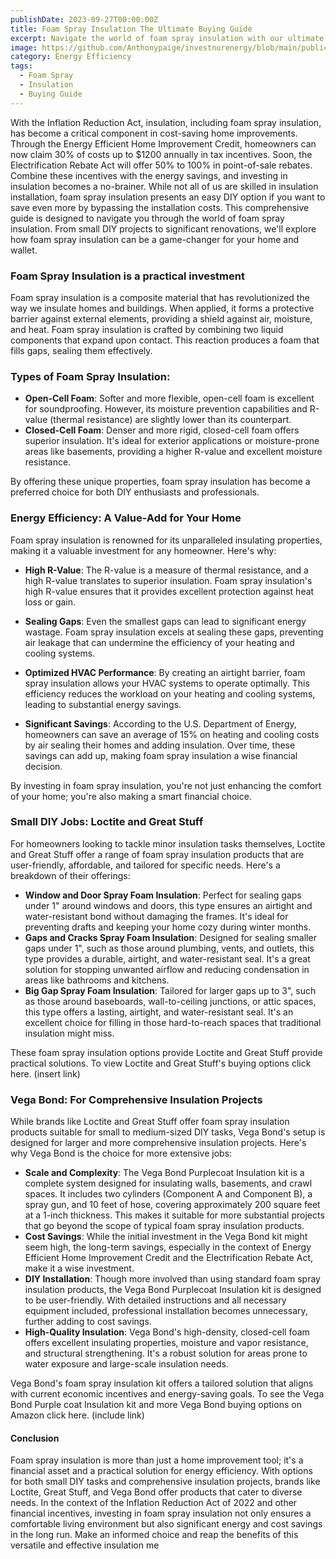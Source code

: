 ```yaml
---
publishDate: 2023-09-27T00:00:00Z
title: Foam Spray Insulation The Ultimate Buying Guide
excerpt: Navigate the world of foam spray insulation with our ultimate buying guide. Learn about its advantages, installation process, and how it can contribute to a more energy-efficient home.
image: https://github.com/Anthonypaige/investnurenergy/blob/main/public/images/cover-art/WTHR-3-cover-art.jpg?raw=true'
category: Energy Efficiency
tags:
  - Foam Spray
  - Insulation
  - Buying Guide
---
```


With the Inflation Reduction Act, insulation, including foam spray insulation, has become a critical component in cost-saving home improvements. Through the Energy Efficient Home Improvement Credit, homeowners can now claim 30% of costs up to $1200 annually in tax incentives. Soon, the Electrification Rebate Act will offer 50% to 100% in point-of-sale rebates. Combine these incentives with the energy savings, and investing in insulation becomes a no-brainer. While not all of us are skilled in insulation installation, foam spray insulation presents an easy DIY option if you want to save even more by bypassing the installation costs. This comprehensive guide is designed to navigate you through the world of foam spray insulation. From small DIY projects to significant renovations, we'll explore how foam spray insulation can be a game-changer for your home and wallet.

### **Foam Spray Insulation is a practical investment**

Foam spray insulation is a composite material that has revolutionized the way we insulate homes and buildings. When applied, it forms a protective barrier against external elements, providing a shield against air, moisture, and heat.
Foam spray insulation is crafted by combining two liquid components that expand upon contact. This reaction produces a foam that fills gaps, sealing them effectively.

### **Types of Foam Spray Insulation:**

- **Open-Cell Foam**: Softer and more flexible, open-cell foam is excellent for soundproofing. However, its moisture prevention capabilities and R-value (thermal resistance) are slightly lower than its counterpart.
- **Closed-Cell Foam**: Denser and more rigid, closed-cell foam offers superior insulation. It's ideal for exterior applications or moisture-prone areas like basements, providing a higher R-value and excellent moisture resistance.

By offering these unique properties, foam spray insulation has become a preferred choice for both DIY enthusiasts and professionals.

### **Energy Efficiency: A Value-Add for Your Home**

Foam spray insulation is renowned for its unparalleled insulating properties, making it a valuable investment for any homeowner. Here's why:

- **High R-Value**: The R-value is a measure of thermal resistance, and a high R-value translates to superior insulation. Foam spray insulation's high R-value ensures that it provides excellent protection against heat loss or gain.

- **Sealing Gaps**: Even the smallest gaps can lead to significant energy wastage. Foam spray insulation excels at sealing these gaps, preventing air leakage that can undermine the efficiency of your heating and cooling systems.
- **Optimized HVAC Performance**: By creating an airtight barrier, foam spray insulation allows your HVAC systems to operate optimally. This efficiency reduces the workload on your heating and cooling systems, leading to substantial energy savings.
- **Significant Savings**: According to the U.S. Department of Energy, homeowners can save an average of 15% on heating and cooling costs by air sealing their homes and adding insulation. Over time, these savings can add up, making foam spray insulation a wise financial decision.

By investing in foam spray insulation, you're not just enhancing the comfort of your home; you're also making a smart financial choice.

### **Small DIY Jobs: Loctite and Great Stuff**

For homeowners looking to tackle minor insulation tasks themselves, Loctite and Great Stuff offer a range of foam spray insulation products that are user-friendly, affordable, and tailored for specific needs. Here's a breakdown of their offerings:

- **Window and Door Spray Foam Insulation**: Perfect for sealing gaps under 1" around windows and doors, this type ensures an airtight and water-resistant bond without damaging the frames. It's ideal for preventing drafts and keeping your home cozy during winter months.
- **Gaps and Cracks Spray Foam Insulation**: Designed for sealing smaller gaps under 1", such as those around plumbing, vents, and outlets, this type provides a durable, airtight, and water-resistant seal. It's a great solution for stopping unwanted airflow and reducing condensation in areas like bathrooms and kitchens.
- **Big Gap Spray Foam Insulation**: Tailored for larger gaps up to 3", such as those around baseboards, wall-to-ceiling junctions, or attic spaces, this type offers a lasting, airtight, and water-resistant seal. It's an excellent choice for filling in those hard-to-reach spaces that traditional insulation might miss.

These foam spray insulation options provide Loctite and Great Stuff provide practical solutions. To view Loctite and Great Stuff's buying options click here. (insert link)

### **Vega Bond: For Comprehensive Insulation Projects**

While brands like Loctite and Great Stuff offer foam spray insulation products suitable for small to medium-sized DIY tasks, Vega Bond's setup is designed for larger and more comprehensive insulation projects. Here's why Vega Bond is the choice for more extensive jobs:

- **Scale and Complexity**: The Vega Bond Purplecoat Insulation kit is a complete system designed for insulating walls, basements, and crawl spaces. It includes two cylinders (Component A and Component B), a spray gun, and 10 feet of hose, covering approximately 200 square feet at a 1-inch thickness. This makes it suitable for more substantial projects that go beyond the scope of typical foam spray insulation products.
- **Cost Savings**: While the initial investment in the Vega Bond kit might seem high, the long-term savings, especially in the context of Energy Efficient Home Improvement Credit and the Electrification Rebate Act, make it a wise investment.
- **DIY Installation**: Though more involved than using standard foam spray insulation products, the Vega Bond Purplecoat Insulation kit is designed to be user-friendly. With detailed instructions and all necessary equipment included, professional installation becomes unnecessary, further adding to cost savings.
- **High-Quality Insulation**: Vega Bond's high-density, closed-cell foam offers excellent insulating properties, moisture and vapor resistance, and structural strengthening. It's a robust solution for areas prone to water exposure and large-scale insulation needs.

Vega Bond's foam spray insulation kit offers a tailored solution that aligns with current economic incentives and energy-saving goals. To see the Vega Bond Purple coat Insulation kit and more Vega Bond buying options on Amazon click here. (include link)

#### **Conclusion**

Foam spray insulation is more than just a home improvement tool; it's a financial asset and a practical solution for energy efficiency. With options for both small DIY tasks and comprehensive insulation projects, brands like Loctite, Great Stuff, and Vega Bond offer products that cater to diverse needs. In the context of the Inflation Reduction Act of 2022 and other financial incentives, investing in foam spray insulation not only ensures a comfortable living environment but also significant energy and cost savings in the long run. Make an informed choice and reap the benefits of this versatile and effective insulation me
